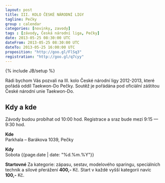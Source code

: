 ```yaml
---
layout: post
title: III. KOLO ČESKÉ NÁRODNÍ LIGY
tagline: Pečky
group : calendar
categories: [novinky, zavody]
tags : [závody, Česká národní liga, Pečky]
date: 2013-05-25 08:30:00 UTC
dateFrom: 2013-05-25 08:30:00 UTC
dateTo: 2013-05-25 16:00:00 UTC
proposition: "http://goo.gl/FlSq3"
registration: "http://goo.gl/q7cyy"
---
```

{% include JB/setup %}

Rádi bychom Vás pozvali na III. kolo České národní ligy 2012-2013, které pořádá oddíl Taekwon-Do Pečky.
Soutěž je pořádána pod oficiální záštitou České národní unie Taekwon-Do.

## Kdy a kde

Závody budou probíhat od 10:00 hod. Registrace a sraz bude mezi 9:15 &mdash; 9:30 hod.

**Kde**  
Parkhala – Barákova 1039, Pečky

**Kdy**  
Sobota {{page.date | date: "%d.%m.%Y"}}

**Startovné** 
Za kategorie: zápasu, sestav, modelového sparingu, speciálních technik a silové přerážení **400,-** Kč.
Start v každé vyšší kategorii navíc **100,-** Kč.